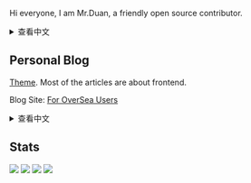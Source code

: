 Hi everyone, I am Mr.Duan, a friendly open source contributor.
<details>
  <summary>查看中文</summary>

大家好，我是 Mr.Duan，一个友好的开源贡献者。
</details>

## Personal Blog

[Theme](https://vuepress-theme-hope.github.io). Most of the articles are about frontend.

Blog Site: [For OverSea Users](https://mister-duan.github.io)

<details>
  <summary>查看中文</summary>

## 个人博客

用[主题](https://vuepress-theme-hope.github.io)搭建的博客，大部分文章都是关于前端的。

博客网站：[国内用户](https://mister-duan.github.io)

</details>

<!-- ## Projects

<a href="https://vuejs.press" target="_blank">
  <picture>
    <source
      media="(prefers-color-scheme: dark)"
      srcset="https://github-readme-status-mrhope.vercel.app/api/pin?username=vuepress&repo=core&theme=github_dark"
    />
    <img
      src="https://github-readme-status-mrhope.vercel.app/api/pin?username=vuepress&repo=core&theme=github_light"
    />
  </picture>
</a>

and more -->

## Stats


<picture>
  <source
    media="(prefers-color-scheme: dark)"
    srcset="https://github-profile-summary-cards.vercel.app/api/cards/profile-details?username=Mister-Duan&theme=github_dark"
  />
  <img
    src="https://github-profile-summary-cards.vercel.app/api/cards/profile-details?username=Mister-Duan&theme=github"
  />
</picture>
<picture>
  <source
    media="(prefers-color-scheme: dark)"
    srcset="https://github-profile-summary-cards.vercel.app/api/cards/stats?username=Mister-Hope&theme=github_dark"
  />
  <img
    src="https://github-profile-summary-cards.vercel.app/api/cards/stats?username=Mister-Hope&theme=github"
  />
</picture>
<picture>
  <source
    media="(prefers-color-scheme: dark)"
    srcset="https://github-profile-summary-cards.vercel.app/api/cards/most-commit-language?username=Mister-Hope&theme=github_dark"
  />
  <img
    src="https://github-profile-summary-cards.vercel.app/api/cards/most-commit-language?username=Mister-Hope&theme=github"
  />
</picture>
<picture>
  <source
    media="(prefers-color-scheme: dark)"
    srcset="https://github-profile-summary-cards.vercel.app/api/cards/repos-per-language?username=Mister-Hope&theme=github_dark"
  />
  <img
    src="https://github-profile-summary-cards.vercel.app/api/cards/repos-per-language?username=Mister-Hope&theme=github"
  />
</picture>
